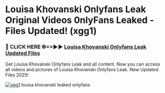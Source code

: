 # Louisa Khovanski Onlyfans Leak Original Videos 0nlyFans Leaked - Files Updated! (xgg1)

<h3>🔴 CLICK HERE 🌐==►► <a href="https://tinyurl.com/x26r9saj" rel="nofollow">Louisa Khovanski Onlyfans Leak Updated Files</a></h3>

Get Louisa Khovanski Onlyfans Leak and all content. Now you can access all videos and pictures of Louisa Khovanski Onlyfans Leak. New Updated Files 2025!

[![xgg1](https://i.imgur.com/LkgZPqh.gif)](https://tinyurl.com/x26r9saj)
louisa khovanski leaked onlyfans